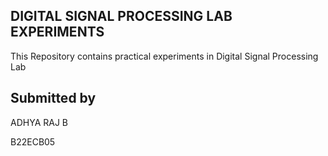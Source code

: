 ## DIGITAL SIGNAL PROCESSING LAB EXPERIMENTS
This Repository contains practical experiments in Digital Signal Processing Lab

## Submitted by

ADHYA RAJ B

B22ECB05
